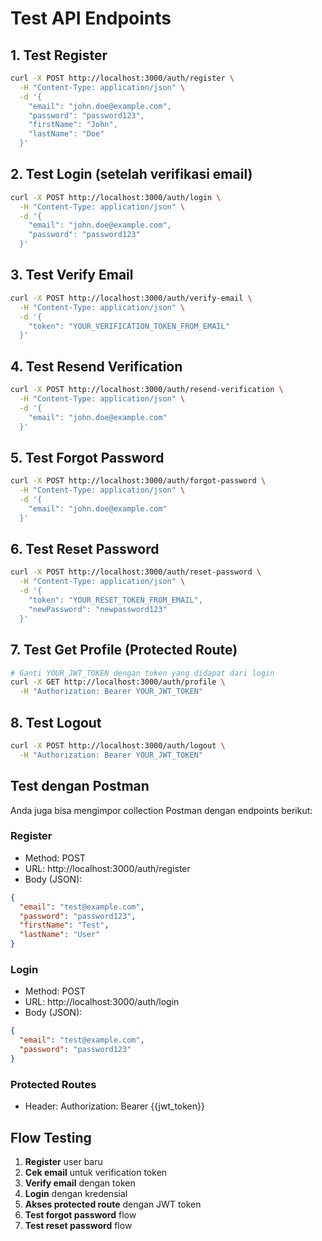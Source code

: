 # Test API Endpoints

## 1. Test Register
```bash
curl -X POST http://localhost:3000/auth/register \
  -H "Content-Type: application/json" \
  -d '{
    "email": "john.doe@example.com",
    "password": "password123",
    "firstName": "John",
    "lastName": "Doe"
  }'
```

## 2. Test Login (setelah verifikasi email)
```bash
curl -X POST http://localhost:3000/auth/login \
  -H "Content-Type: application/json" \
  -d '{
    "email": "john.doe@example.com",
    "password": "password123"
  }'
```

## 3. Test Verify Email
```bash
curl -X POST http://localhost:3000/auth/verify-email \
  -H "Content-Type: application/json" \
  -d '{
    "token": "YOUR_VERIFICATION_TOKEN_FROM_EMAIL"
  }'
```

## 4. Test Resend Verification
```bash
curl -X POST http://localhost:3000/auth/resend-verification \
  -H "Content-Type: application/json" \
  -d '{
    "email": "john.doe@example.com"
  }'
```

## 5. Test Forgot Password
```bash
curl -X POST http://localhost:3000/auth/forgot-password \
  -H "Content-Type: application/json" \
  -d '{
    "email": "john.doe@example.com"
  }'
```

## 6. Test Reset Password
```bash
curl -X POST http://localhost:3000/auth/reset-password \
  -H "Content-Type: application/json" \
  -d '{
    "token": "YOUR_RESET_TOKEN_FROM_EMAIL",
    "newPassword": "newpassword123"
  }'
```

## 7. Test Get Profile (Protected Route)
```bash
# Ganti YOUR_JWT_TOKEN dengan token yang didapat dari login
curl -X GET http://localhost:3000/auth/profile \
  -H "Authorization: Bearer YOUR_JWT_TOKEN"
```

## 8. Test Logout
```bash
curl -X POST http://localhost:3000/auth/logout \
  -H "Authorization: Bearer YOUR_JWT_TOKEN"
```

## Test dengan Postman

Anda juga bisa mengimpor collection Postman dengan endpoints berikut:

### Register
- Method: POST
- URL: http://localhost:3000/auth/register
- Body (JSON):
```json
{
  "email": "test@example.com",
  "password": "password123",
  "firstName": "Test",
  "lastName": "User"
}
```

### Login
- Method: POST
- URL: http://localhost:3000/auth/login
- Body (JSON):
```json
{
  "email": "test@example.com",
  "password": "password123"
}
```

### Protected Routes
- Header: Authorization: Bearer {{jwt_token}}

## Flow Testing

1. **Register** user baru
2. **Cek email** untuk verification token
3. **Verify email** dengan token
4. **Login** dengan kredensial
5. **Akses protected route** dengan JWT token
6. **Test forgot password** flow
7. **Test reset password** flow
